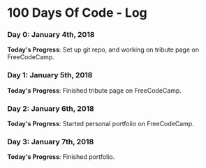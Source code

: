 # 100 Days Of Code - Log

### Day 0: January 4th, 2018


**Today's Progress**: Set up git repo, and working on tribute page on FreeCodeCamp.

### Day 1: January 5th, 2018


**Today's Progress**: Finished tribute page on FreeCodeCamp.

### Day 2: January 6th, 2018


**Today's Progress**: Started personal portfolio on FreeCodeCamp. 

### Day 3: January 7th, 2018


**Today's Progress**: Finished portfolio.





